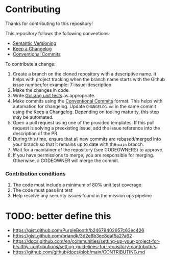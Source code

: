 # Contributing

Thanks for contributing to this repository!

This repository follows the following conventions:

* [Semantic Versioning](https://semver.org/)
* [Keep a Changelog](https://keepachangelog.com/)
* [Conventional Commits](https://www.conventionalcommits.org/)

To contribute a change:

1. Create a branch on the cloned repository with a descriptive name. It helps with project tracking when the branch name starts with the Github issue number,for example: 7-issue-description
2. Make the changes in code.
3. Write [GoLang unit tests](https://golang.org/doc/tutorial/add-a-test) as appropriate.
4. Make commits using the [Conventional Commits](https://www.conventionalcommits.org/) format. This helps with automation for changelog. Update `CHANGELOG.md` in the same commit using the [Keep a Changelog](https://keepachangelog.com). Depending on tooling maturity, this step may be automated.
5. Open a pull request using one of the provided templates. If this pull request is solving a preexisting issue, add the issue reference into the description of the PR.
6. During this time, ensure that all new commits are rebased/merged into your branch so that it remains up to date with the `main` branch.
7. Wait for a maintainer of the repository (see CODEOWNERS) to approve.
8. If you have permissions to merge, you are responsible for merging. Otherwise, a CODEOWNER will merge the commit.

### Contribution conditions

1. The code must include a minimum of 80% unit test coverage
1. The code must pass lint test
1. Help resolve any security issues found in the mission ops pipeline


# TODO: better define this

* https://gist.github.com/PurpleBooth/b24679402957c63ec426
* https://gist.github.com/briandk/3d2e8b3ec8daf5a27a62
* https://docs.github.com/en/communities/setting-up-your-project-for-healthy-contributions/setting-guidelines-for-repository-contributors
* https://github.com/github/docs/blob/main/CONTRIBUTING.md
